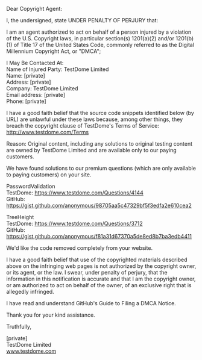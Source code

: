 Dear Copyright Agent:

I, the undersigned, state UNDER PENALTY OF PERJURY that:

I am an agent authorized to act on behalf of a person injured by a
violation of the U.S. Copyright laws, in particular section(s) 1201(a)(2)
and/or 1201(b)(1) of Title 17 of the United States Code, commonly referred
to as the Digital Millennium Copyright Act, or "DMCA";

I May Be Contacted At:  
Name of Injured Party: TestDome Limited  
Name: [private]  
Address: [private]  
Company: TestDome Limited  
Email address: [private]  
Phone: [private]  

I have a good faith belief that the source code snippets identified below
(by URL) are unlawful under these laws because, among other things, they
breach the copyright clause of TestDome's Terms of Service:
http://www.testdome.com/Terms

Reason:
Original content, including any solutions to original testing content are
owned by TestDome Limited and are available only to our paying customers.

We have found solutions to our premium questions (which are only available
to paying customers) on your site.

PasswordValidation  
TestDome: https://www.testdome.com/Questions/4144  
GitHub: https://gist.github.com/anonymous/98705aa5c47329bf5f3edfa2e610cea2

TreeHeight  
TestDome: https://www.testdome.com/Questions/3712  
GitHub: https://gist.github.com/anonymous/f81a31d67370a5de8ed8b7ba3edb4411

We'd like the code removed completely from your website.

I have a good faith belief that use of the copyrighted materials described
above on the infringing web pages is not authorized by the copyright owner,
or its agent, or the law.
I swear, under penalty of perjury, that the information in this
notification is accurate and that I am the copyright owner, or am
authorized to act on behalf of the owner, of an exclusive right that is
allegedly infringed.

I have read and understand GitHub's Guide to Filing a DMCA Notice.

Thank you for your kind assistance.

Truthfully,

[private]  
TestDome Limited  
www.testdome.com
